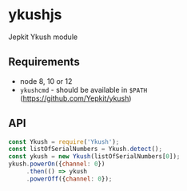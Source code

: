 # ykushjs
Jepkit Ykush module


## Requirements
* node 8, 10 or 12
* `ykushcmd` - should be available in `$PATH` (https://github.com/Yepkit/ykush)

## API

```js
const Ykush = require('Ykush');
const listOfSerialNumbers = Ykush.detect();
const ykush = new Ykush(listOfSerialNumbers[0]);
ykush.powerOn({channel: 0})
     .then(() => ykush
     .powerOff({channel: 0});
```
